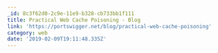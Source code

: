 ```yaml
---
_id: 8c3f62d0-2c9e-11e9-b328-cb733bb1f111
title: Practical Web Cache Poisoning - Blog
link: 'https://portswigger.net/blog/practical-web-cache-poisoning'
category: web
date: '2019-02-09T19:11:48.335Z'
---
```


